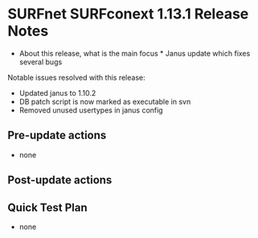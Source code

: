 # SURFnet SURFconext 1.13.1 Release Notes #

* About this release, what is the main focus *
Janus update which fixes several bugs

Notable issues resolved with this release:
* Updated janus to 1.10.2
* DB patch script is now marked as executable in svn
* Removed unused usertypes in janus config

Pre-update actions
------------------
* none

Post-update actions
-------------------

Quick Test Plan
---------------

* none